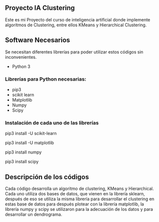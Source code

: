 ## Proyecto IA Clustering

Este es mi Proyecto del curso de inteligencia artificial donde implemente algoritmos de Clustering, entre ellos KMeans y Hierarchical Clustering.

## Software Necesarios

Se necesitan diferentes librerías para poder utilizar estos códigos sin inconvenientes.

  - Python 3

### Librerías para Python necesarias:

  - pip3
  - scikit learn
  - Matplotlib
  - Numpy
  - Scipy

### Instalación de cada uno de las librerías

  pip3 install -U scikit-learn

  pip3 install -U matplotlib

  pip3 install numpy

  pip3 install scipy

## Descripción de los códigos

Cada código desarrolla un algoritmo de clustering, KMeans y Hierarchical. Cada uno utiliza dos bases de datos, que vienen en la librería sklearn, después de eso se utiliza la misma librería para desarrollar el clustering en estas base de datos para después plotear con la librería matplotlib, la librería numpy y scipy se utilizaron para la adecuación de los datos y para desarrollar un dendrograma.
